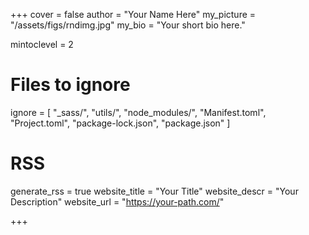 <!--
Add here global page variables to use throughout your website.
-->

+++
cover = false
author = "Your Name Here"
my_picture = "/assets/figs/rndimg.jpg"
my_bio = "Your short bio here."

mintoclevel = 2

# Files to ignore

ignore = [
"_sass/",
"utils/",
"node_modules/",
"Manifest.toml",
"Project.toml",
"package-lock.json",
"package.json"
]

# RSS

generate_rss = true
website_title = "Your Title"
website_descr = "Your Description"
website_url = "https://your-path.com/"

+++

